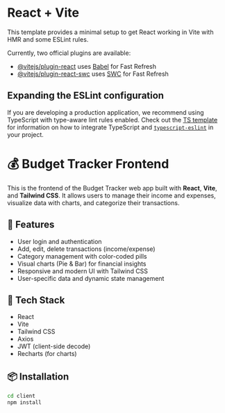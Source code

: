 # React + Vite

This template provides a minimal setup to get React working in Vite with HMR and some ESLint rules.

Currently, two official plugins are available:

- [@vitejs/plugin-react](https://github.com/vitejs/vite-plugin-react/blob/main/packages/plugin-react) uses [Babel](https://babeljs.io/) for Fast Refresh
- [@vitejs/plugin-react-swc](https://github.com/vitejs/vite-plugin-react/blob/main/packages/plugin-react-swc) uses [SWC](https://swc.rs/) for Fast Refresh

## Expanding the ESLint configuration

If you are developing a production application, we recommend using TypeScript with type-aware lint rules enabled. Check out the [TS template](https://github.com/vitejs/vite/tree/main/packages/create-vite/template-react-ts) for information on how to integrate TypeScript and [`typescript-eslint`](https://typescript-eslint.io) in your project.

# 💰 Budget Tracker Frontend

This is the frontend of the Budget Tracker web app built with **React**, **Vite**, and **Tailwind CSS**. It allows users to manage their income and expenses, visualize data with charts, and categorize their transactions.

## 📸 Features

- User login and authentication
- Add, edit, delete transactions (income/expense)
- Category management with color-coded pills
- Visual charts (Pie & Bar) for financial insights
- Responsive and modern UI with Tailwind CSS
- User-specific data and dynamic state management

## 🚀 Tech Stack

- React
- Vite
- Tailwind CSS
- Axios
- JWT (client-side decode)
- Recharts (for charts)

## 📦 Installation

```bash
cd client
npm install

